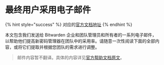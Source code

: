 # 最终用户采用电子邮件

{% hint style="success" %}
对应的[官方文档地址](https://bitwarden.com/help/end-user-adoption-emails/)
{% endhint %}

本文包含我们发送给 Bitwarden 企业和团队管理员和所有者的一系列电子邮件，以帮助他们提高新密码管理器在团队中的采用率。请随意一次性阅读下面的全部内容，或将它们提取并根据您团队的需求进行调整。

> 邮件内容暂不翻译。具体的内容详见[官方帮助文档原文](https://bitwarden.com/help/end-user-adoption-emails/)。
